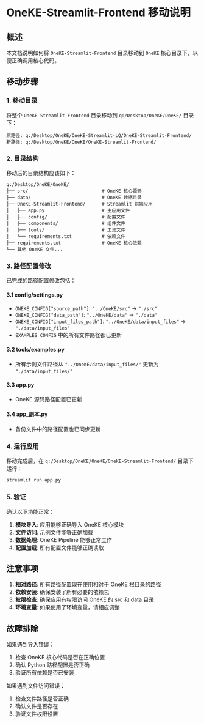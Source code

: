 # OneKE-Streamlit-Frontend 移动说明

## 概述

本文档说明如何将 `OneKE-Streamlit-Frontend` 目录移动到 `OneKE` 核心目录下，以便正确调用核心代码。

## 移动步骤

### 1. 移动目录

将整个 `OneKE-Streamlit-Frontend` 目录移动到 `q:/Desktop/OneKE/OneKE/` 目录下：

```
原路径: q:/Desktop/OneKE/OneKE-Streamlit-LQ/OneKE-Streamlit-Frontend/
新路径: q:/Desktop/OneKE/OneKE/OneKE-Streamlit-Frontend/
```

### 2. 目录结构

移动后的目录结构应该如下：

```
q:/Desktop/OneKE/OneKE/
├── src/                           # OneKE 核心源码
├── data/                          # OneKE 数据目录
├── OneKE-Streamlit-Frontend/      # Streamlit 前端应用
│   ├── app.py                     # 主应用文件
│   ├── config/                    # 配置文件
│   ├── components/                # 组件文件
│   ├── tools/                     # 工具文件
│   └── requirements.txt           # 依赖文件
├── requirements.txt               # OneKE 核心依赖
└── 其他 OneKE 文件...
```

### 3. 路径配置修改

已完成的路径配置修改包括：

#### 3.1 config/settings.py
- `ONEKE_CONFIG["source_path"]`: `"../OneKE/src"` → `"./src"`
- `ONEKE_CONFIG["data_path"]`: `"../OneKE/data"` → `"./data"`
- `ONEKE_CONFIG["input_files_path"]`: `"../OneKE/data/input_files"` → `"./data/input_files"`
- `EXAMPLES_CONFIG` 中的所有文件路径都已更新

#### 3.2 tools/examples.py
- 所有示例文件路径从 `"../OneKE/data/input_files/"` 更新为 `"./data/input_files/"`

#### 3.3 app.py
- OneKE 源码路径配置已更新

#### 3.4 app_副本.py
- 备份文件中的路径配置也已同步更新

### 4. 运行应用

移动完成后，在 `q:/Desktop/OneKE/OneKE/OneKE-Streamlit-Frontend/` 目录下运行：

```bash
streamlit run app.py
```

### 5. 验证

确认以下功能正常：

1. **模块导入**: 应用能够正确导入 OneKE 核心模块
2. **文件访问**: 示例文件能够正确加载
3. **数据处理**: OneKE Pipeline 能够正常工作
4. **配置加载**: 所有配置文件能够正确读取

## 注意事项

1. **相对路径**: 所有路径配置现在使用相对于 OneKE 根目录的路径
2. **依赖安装**: 确保安装了所有必要的依赖包
3. **权限检查**: 确保应用有权限访问 OneKE 的 src 和 data 目录
4. **环境变量**: 如果使用了环境变量，请相应调整

## 故障排除

如果遇到导入错误：
1. 检查 OneKE 核心代码是否在正确位置
2. 确认 Python 路径配置是否正确
3. 验证所有依赖是否已安装

如果遇到文件访问错误：
1. 检查文件路径是否正确
2. 确认文件是否存在
3. 验证文件权限设置